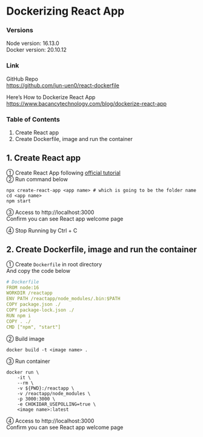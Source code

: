 # Dockerizing React App

### Versions
Node version: 16.13.0  
Docker version: 20.10.12   

### Link
GitHub Repo   
https://github.com/jun-uen0/react-dockerfile

Here’s How to Dockerize React App  
https://www.bacancytechnology.com/blog/dockerize-react-app


### Table of Contents
1. Create React app
2. Create Dockerfile, image and run the container

## 1. Create React app
① Create React App following [official tutorial](https://reactjs.org/docs/create-a-new-react-app.html)  
② Run command below
```shell
npx create-react-app <app name> # which is going to be the folder name
cd <app name>
npm start
```
③ Access to http://localhost:3000   
Confirm you can see React app welcome page

④ Stop Running by Ctrl + C

## 2. Create Dockerfile, image and run the container
① Create `Dockerfile` in root directory  
And copy the code below 
```yml
# Dockerfile
FROM node:16
WORKDIR /reactapp
ENV PATH /reactapp/node_modules/.bin:$PATH
COPY package.json ./
COPY package-lock.json ./
RUN npm i
COPY . ./
CMD ["npm", "start"]
```

② Build image
```
docker build -t <image name> . 
```
③ Run container
```shell
docker run \
    -it \
    --rm \
    -v ${PWD}:/reactapp \
    -v /reactapp/node_modules \
    -p 3000:3000 \
    -e CHOKIDAR_USEPOLLING=true \
    <image name>:latest
```
④ Access to http://localhost:3000  
Confirm you can see React app welcome page